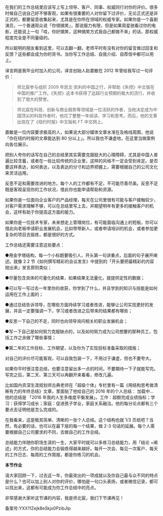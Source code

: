 在我们的工作总结里应该写上写上领导、客户、同事、权威同行对你的评价。很多时候自己说自己好不够客观，如果有很重要的人对你留下过评价，无论正式还是非正式的，都要留意收集起来，尤其是在你所在领域的权威专家。如果你是一个喜剧演员，一个普通观众说「你很搞笑」，那说服力有限，但是如果周星驰看过你的电影，还能说上一句「哇，你好搞笑，这种搞笑方式我自己都做不来」的话，那权威程度完全是不同量级的。

所以聪明的朋友看到这里，可以去翻一翻，老师平时有没有对你的留言做过回复和反馈？这些都会成为你的背书。当你写工作总结、自我介绍、自荐信中都可以用上。

译言网是我毕业时加入的公司，译言创始人赵嘉敏在 2012 年曾给我写过一句评价：

> 师北宸参与组织 2009 年凯文·凯利的中国之行，并帮助《失控》中文版在中国的推广工作。《失控》这本书获得了远超行业预期的极大的流行，并收到了很大的赞誉。

> 师北宸在科技、创新与商业趋势等领域是一位活跃的作者，当他决定成为中国顶尖的科技作者时，他花了整整一年阅读、学习和思考。而后，他的文章出现在了《纽约时报》中文版和 FT 中文网上。

嘉敏是一位内容要求极高的人，如果说大部分媒体文章水准在及格线周围，他说「你在纽约时报的文章能达到 80 分以上」。所以我也不谦虚地，在这里当做案例向各位展示。

把别人夸你的话写在自己的总结里其实需要克服挺大的心理障碍，尤其是中国人普遍比较含蓄，或者在一些比较传统的企业里，这样的风格不一定会受到肯定。是否要这样表达，如何表达，以及表达的分寸和边界把握上，需要根据自己的公司文化来灵活运用。

反思不足和需要改进的地方。每个人的工作都有不足，不可能尽善尽美。反思不足既是客观呈现你的工作状况，借此你也能申请帮助和资源。

如果你是一位面向企业客户的产品经理，每天在公司里很有可能与客户接触较少，对客户需求理解不够，可以在总结里写上去，并期望明年有更多的接触客户的机会，这样有助于你提高这方面的能力。

如果你是一位技术专家，未来想走上管理岗位，有可能面临沟通上的短板，你可以借此向老板申请职业发展机会，比如带带新人，或者申请培训的机会，或者参加更复杂的项目去锻炼，都是很好的方式。

工作总结还需要注意这些要点：

●用金字塔结构，每一个小标题要吸引人，开头第一句讲重点，后面的句子展开阐述。就像 2.2 节《如何撰写精彩的会议发言》中提到的「开头要把最精彩的内容抛出来」发言原则类似；

●尽量包含具体的可量化的结果，如果结果无法量化，就提供定性的数据；

●可以写一写过去一年里你的收获，你学到了什么，并且学到的知识与技能是如何运用在工作上面的；

●通过总结告诉领导，在哪些方面持续学习或者改进，能够让公司实现更好的发展，并且一定要强调一下，学习或者改进之后带来的结果都有哪些；

●反思一下自己的不足，同时也向领导询问相关的职业发展机会；

●写一下自己是如何努力克服缺点的，以及如何努力成为公司想要的那种员工，包括工作之余做了哪些事情；

●第二年的工作目标、工作期望，以及你为了实现目标准备采取的措施；

对自己的评价尽可能客观，可以自我包装一下，不用过于谦虚，但也不要夸大。

如果你平时很注意总结，也要注意留出多一点的时间，不要期待一下子就能写完。写完之后，第二天、第三天可以再翻开来看看，修改几遍。

比如国内资深生涯规划师古典老师在「超级个体」专栏里有一篇《用结构思考做清晰有力的年终总结》文章，里面贴了他给自己的 2016 年的个人总结： 加载中... 他的总结是 「2016 年我的人生多维度平衡发展」。工作：超额完成业绩指标；学习：获得学习成长；家庭：促进孩子学业，家庭关系融洽。他的每分论点都有三个要点去证明他是怎么完成的。

在我看来，这是极其简单、清晰的一张个人总结。这个结构也就 1/3 页纸吧？当然，有必要的话，也可以在最下层的每一个结果，做 2-3 句话的延展。每个人需要根据自己公司要求的不同，去做自己的工作总结。

总结能力伴随你职场生涯的一生，大家平时就可以多练习总结能力，用「结论 +阐述」的方式，你的总结能力会锻炼得越来越好。每开一次会、每见一次客户、每天的工作日志、每周的工作周报，都是你练习的机会。

**本节作业**

请大家回顾一下，过去这一年，你最突出的一项成就以及你自己最与众不同的特点是什么？也可以加上别人对你的评价，哪怕是一句口头表扬，或者微信记录，都可以找出来，这都有可能成为你工作总结中的亮点。

非常感谢大家听这节课的内容，我是师北宸，我们下节课再见！

备案号:YXX11Zejk8eSkjx0PzibJlp